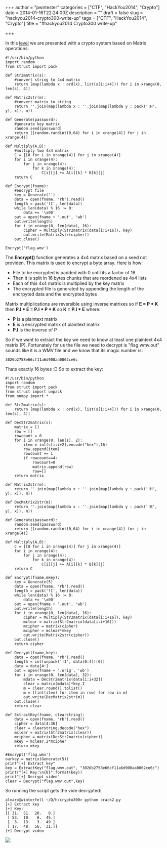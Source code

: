 +++
author = "pwntester"
categories = ["CTF", "HackYou2014", "Crypto"]
date = 2014-01-16T22:24:00Z
description = ""
draft = false
slug = "hackyou2014-crypto300-write-up"
tags = ["CTF", "HackYou2014", "Crypto"]
title = "#hackyou2014 Crypto300 write-up"

+++

In this [level](http://hackyou.ctf.su/tasks/crypto300) we are presented with a crypto system based on Matrix operations:

```lang-python line-numbers 
#!/usr/bin/python
import random
from struct import pack

def Str2matrix(s):
    #convert string to 4x4 matrix
    return [map(lambda x : ord(x), list(s[i:i+4])) for i in xrange(0, len(s), 4)]

def Matrix2str(m):
    #convert matrix to string
    return ''.join(map(lambda x : ''.join(map(lambda y : pack('!H', y), x)), m))

def Generate(password):
    #generate key matrix
    random.seed(password)
    return [[random.randint(0,64) for i in xrange(4)] for j in xrange(4)]

def Multiply(A,B):
    #multiply two 4x4 matrix
    C = [[0 for i in xrange(4)] for j in xrange(4)]
    for i in xrange(4):
        for j in xrange(4):
            for k in xrange(4):
                C[i][j] += A[i][k] * B[k][j]
    return C

def Encrypt(fname):
    #encrypt file
    key = Generate('')
    data = open(fname, 'rb').read()
    length = pack('!I', len(data))
    while len(data) % 16 != 0:
        data += '\x00'
    out = open(fname + '.out', 'wb')
    out.write(length)
    for i in xrange(0, len(data), 16):
        cipher = Multiply(Str2matrix(data[i:i+16]), key)
        out.write(Matrix2str(cipher))
    out.close()

Encrypt('flag.wmv')
```

The **Encrypt()** function generates a 4x4 matrix based on a seed not providen. This matrix is used to encrypt a byte array. Here is how:

* File to be encrypted is padded with 0 until its a factor of 16.
* Then it is split in 16 bytes chunks that are reordened as 4x4 lists
* Each of this 4x4 matrix is multiplied by the key matrix
* The encrypted file is generated by appending the length of the encrpyted data and the encrypted bytes

Matrix multiplications are reversible using inverse matrixes so if **E = P * K** then **P.I * E = P.I * P * K** so **K = P.I * E** where:

* **P** is a plaintext matrix
* **E** is a encrypted matrix of plaintext matrix
* **P.I** is the inverse of P

So if we want to extract the key we need to know at least one plaintext 4x4 matrix (P). Fortunately for us the file we need to decrypt is "flag.wmv.out" sounds like it is a WMV file and we know that its magic number is:

```lang-bash line-numbers 
3026b2758e66cf11a6d900aa0062ce6c
```

Thats exactly 16 bytes :D So to extract the key:

```lang-python line-numbers 
#!/usr/bin/python
import random
from struct import pack
from struct import unpack
from numpy import *

def Str2matrix(s):
    return [map(lambda x : ord(x), list(s[i:i+4])) for i in xrange(0, len(s), 4)]

def DecStr2matrix(s):
    matrix = []
    row = []
    rowcount = 0
    for i in xrange(0, len(s), 2):
        item = int(s[i:i+2].encode("hex"),16)
        row.append(item)
        rowcount += 1
        if rowcount==4:
            rowcount=0
            matrix.append(row)
            row=[]
    return matrix

def Matrix2str(m):
    return ''.join(map(lambda x : ''.join(map(lambda y : pack('!H', y), x)), m))

def DecMatrix2str(m):
    return ''.join(map(lambda x : ''.join(map(lambda y : pack('!B', y), x)), m))

def Generate(password):
    random.seed(password)
    return [[random.randint(0,64) for i in xrange(4)] for j in xrange(4)]

def Multiply(A,B):
    C = [[0 for i in xrange(4)] for j in xrange(4)]
    for i in xrange(4):
        for j in xrange(4):
            for k in xrange(4):
                C[i][j] += A[i][k] * B[k][j]
    return C

def Encrypt(fname,mkey):
    key = Generate(5)
    data = open(fname, 'rb').read()
    length = pack('!I', len(data))
    while len(data) % 16 != 0:
        data += '\x00'
    out = open(fname + '.out', 'wb')
    out.write(length)
    for i in xrange(0, len(data), 16):
        cipher = Multiply(Str2matrix(data[i:i+16]), key)
        mclear = matrix(Str2matrix(data[i:i+16]))
        mcipher = matrix(cipher)
        mcipher = mclear*mkey
        out.write(Matrix2str(cipher))
    out.close()
    return cipher

def Decrypt(fname,key):
    data = open(fname, 'rb').read()
    length = int(unpack('!I', data[0:4])[0])
    data = data[4:]
    out = open(fname + '.orig', 'wb')
    for i in xrange(0, len(data), 32):
        mdata = DecStr2matrix(data[i:i+32])
        clear = matrix(mdata)*key.I
        m = clear.round().tolist()
        m = [[int(item) for item in row] for row in m]
        out.write(DecMatrix2str(m))
    out.close()
    return clear

def ExtractKey(fname, clearstring):
    data = open(fname, 'rb').read()
    cipher = data[4:36]
    clear = clearstring.decode("hex")
    mclear = matrix(Str2matrix(clear))
    mcipher = matrix(DecStr2matrix(cipher))
    mkey = mclear.I*mcipher
    return mkey

#Encrypt('flag.wmv')
ourkey = matrix(Generate(5))
print"[+] Extract key"
key = ExtractKey("flag.wmv.out", "3026b2758e66cf11a6d900aa0062ce6c")
print("[+] Key:\n{0}".format(key))
print"[+] Decrypt video"
clear = Decrypt("flag.wmv.out",key)
```

So running the script gets the vide decrypted:

```lang-bash line-numbers 
alvaro@winterfell ~/D/h/crypto300> python crack2.py
[+] Extract key
[+] Key:
[[ 31.  51.  20.   0.]
 [ 53.  10.   6.  45.]
 [  3.  13.   3.  49.]
 [ 17.  48.  56.  31.]]
[+] Decrypt video
```

![](/images/octopress/crypto300.png)
